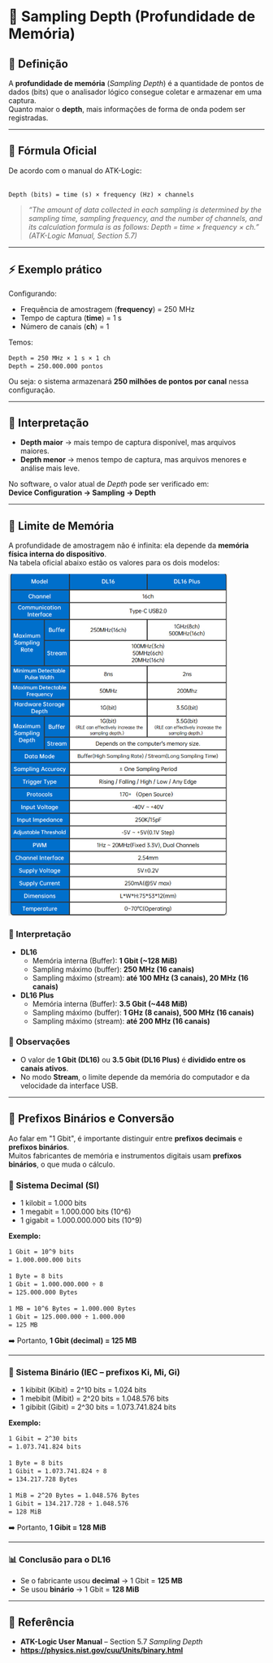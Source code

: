 # 📖 Sampling Depth (Profundidade de Memória)

## 📌 Definição
A **profundidade de memória** (*Sampling Depth*) é a quantidade de pontos de dados (bits) que o analisador lógico consegue coletar e armazenar em uma captura.  
Quanto maior o **depth**, mais informações de forma de onda podem ser registradas.

---

## 🧮 Fórmula Oficial
De acordo com o manual do ATK-Logic:

```

Depth (bits) = time (s) × frequency (Hz) × channels

```

> *“The amount of data collected in each sampling is determined by the sampling time, sampling frequency, and the number of channels, and its calculation formula is as follows: Depth = time × frequency × ch.”*  
*(ATK-Logic Manual, Section 5.7)*

---

## ⚡ Exemplo prático
Configurando:  
- Frequência de amostragem (**frequency**) = 250 MHz  
- Tempo de captura (**time**) = 1 s  
- Número de canais (**ch**) = 1  

Temos:  
```
Depth = 250 MHz × 1 s × 1 ch
Depth = 250.000.000 pontos

```

Ou seja: o sistema armazenará **250 milhões de pontos por canal** nessa configuração.

---

## 🎯 Interpretação
- **Depth maior** → mais tempo de captura disponível, mas arquivos maiores.  
- **Depth menor** → menos tempo de captura, mas arquivos menores e análise mais leve.  

No software, o valor atual de *Depth* pode ser verificado em:  
**Device Configuration → Sampling → Depth**

---

## 🧠 Limite de Memória

A profundidade de amostragem não é infinita: ela depende da **memória física interna do dispositivo**.  
Na tabela oficial abaixo estão os valores para os dois modelos:

![Especificações DL16 e DL16 Plus](../assets/dl16_specs.png)

### 🔎 Interpretação
- **DL16**
  - Memória interna (Buffer): **1 Gbit (~128 MiB)**
  - Sampling máximo (buffer): **250 MHz (16 canais)**
  - Sampling máximo (stream): **até 100 MHz (3 canais), 20 MHz (16 canais)**
- **DL16 Plus**
  - Memória interna (Buffer): **3.5 Gbit (~448 MiB)**
  - Sampling máximo (buffer): **1 GHz (8 canais), 500 MHz (16 canais)**
  - Sampling máximo (stream): **até 200 MHz (16 canais)**

### 📌 Observações
- O valor de **1 Gbit (DL16)** ou **3.5 Gbit (DL16 Plus)** é **dividido entre os canais ativos**.  
- No modo **Stream**, o limite depende da memória do computador e da velocidade da interface USB.  

---

## 📐 Prefixos Binários e Conversão

Ao falar em "1 Gbit", é importante distinguir entre **prefixos decimais** e **prefixos binários**.  
Muitos fabricantes de memória e instrumentos digitais usam **prefixos binários**, o que muda o cálculo.

### 🔹 Sistema Decimal (SI)
- 1 kilobit = 1.000 bits  
- 1 megabit = 1.000.000 bits (10^6)  
- 1 gigabit = 1.000.000.000 bits (10^9)  

**Exemplo:**  
```
1 Gbit = 10^9 bits
= 1.000.000.000 bits

1 Byte = 8 bits
1 Gbit = 1.000.000.000 ÷ 8
= 125.000.000 Bytes

1 MB = 10^6 Bytes = 1.000.000 Bytes
1 Gbit = 125.000.000 ÷ 1.000.000
= 125 MB

```
➡️ Portanto, **1 Gbit (decimal) = 125 MB**


---

### 🔹 Sistema Binário (IEC – prefixos Ki, Mi, Gi)
- 1 kibibit (Kibit) = 2^10 bits = 1.024 bits  
- 1 mebibit (Mibit) = 2^20 bits = 1.048.576 bits  
- 1 gibibit (Gibit) = 2^30 bits = 1.073.741.824 bits  

**Exemplo:**  
```
1 Gibit = 2^30 bits
= 1.073.741.824 bits

1 Byte = 8 bits
1 Gibit = 1.073.741.824 ÷ 8
= 134.217.728 Bytes

1 MiB = 2^20 Bytes = 1.048.576 Bytes
1 Gibit = 134.217.728 ÷ 1.048.576
= 128 MiB

```
➡️ Portanto, **1 Gibit = 128 MiB**


---

### 📊 Conclusão para o DL16
- Se o fabricante usou **decimal** → 1 Gbit = **125 MB**  
- Se usou **binário** → 1 Gbit = **128 MiB**  


---

## 📖 Referência
- **ATK-Logic User Manual** – Section 5.7 *Sampling Depth*
- **https://physics.nist.gov/cuu/Units/binary.html**

